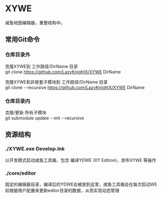 # XYWE

咸鱼地图编辑器，重整结构中。

## 常用Git命令

### 仓库目录外

克隆XYWE到 工作路径/DirName 目录  
git clone https://github.com/LazyKnightX/XYWE DirName

克隆XYWE和非嵌套子模块到 工作路径/DirName 目录  
git clone --recursive https://github.com/LazyKnightX/XYWE DirName

### 仓库目录内

克隆/更新 所有子模块  
git submodule update --init --recursive

## 资源结构

### ./XYWE.exe Develop.lnk

以开发模式启动咸鱼工具箱，包含 编译YDWE (XY Edition)，发布XYWE 等操作

### ./core/editor

固定的编辑器目录，编译后的YDWE会被放到这里，咸鱼工具箱会在每次启动WE前根据用户配置来更新editor目录的数据，从而实现动态管理